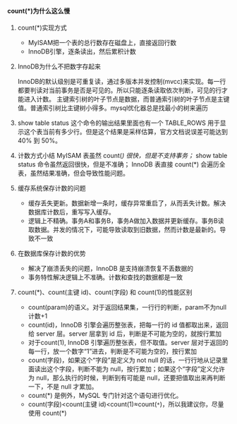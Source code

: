 #### count(*)为什么这么慢

1. count(*)实现方式

   - MyISAM把一个表的总行数存在磁盘上，直接返回行数
   - InnoDB引擎，逐条读出，然后累积计数

2. InnoDB为什么不把数字存起来

   InnoDB的默认级别是可重复读，通过多版本并发控制(mvcc)来实现。每一行都要判读对当前事务是否是可见的。所以只能逐条读取依次判断，可见的行才能进入计数。
   主键索引树的叶子节点是数据，而普通索引树的叶子节点是主键值。普通索引树比主键树小得多。mysql优化器总是找最小的树来遍历

3. show table status
   这个命令的输出结果里面也有一个 TABLE_ROWS 用于显示这个表当前有多少行。但是这个结果是采样估算，官方文档说误差可能达到 40% 到 50%。

4. 计数方式小结
   MyISAM 表虽然 count(*) 很快，但是不支持事务；*
   show table status 命令虽然返回很快，但是不准确；
   InnoDB 表直接 count(*) 会遍历全表，虽然结果准确，但会导致性能问题。

5. 缓存系统保存计数的问题

   - 缓存丢失更新。数据新增一条时，缓存异常重启了，从而丢失计数。解决数据库计数后，重写写入缓存。
   - 逻辑上不精确。事务A和事务B，事务A做加入数据并更新缓存。事务B读取数据。并发的情况下，可能导致读取到旧数据，然而计数是最新的。导致不一致

6. 在数据库保存计数的优势

   - 解决了崩溃丢失的问题，InnoDB 是支持崩溃恢复不丢数据的
   - 事务特性解决逻辑上不准确。计数和查找的数据都是一致

7. count(*)、count(主键 id)、count(字段) 和 count(1)的性能区别

   - count(param)的语义。对于返回结果集，一行行的判断，param不为null计数+1
   - count(id)，InnoDB 引擎会遍历整张表，把每一行的 id 值都取出来，返回给 server 层。server 层拿到 id 后，判断是不可能为空的，就按行累加
   - 对于count(1), InnoDB 引擎遍历整张表，但不取值。server 层对于返回的每一行，放一个数字“1”进去，判断是不可能为空的，按行累加
   - count(字段)，如果这个“字段”是定义为 not null 的话，一行行地从记录里面读出这个字段，判断不能为 null，按行累加；如果这个“字段”定义允许为 null，那么执行的时候，判断到有可能是 null，还要把值取出来再判断一下，不是 null 才累加。
   - count(*) 是例外，MySQL 专门针对这个语句进行优化。
   - count(字段)<count(主键 id)<count(1)≈count(`*`)，所以我建议你，尽量使用 count(*)